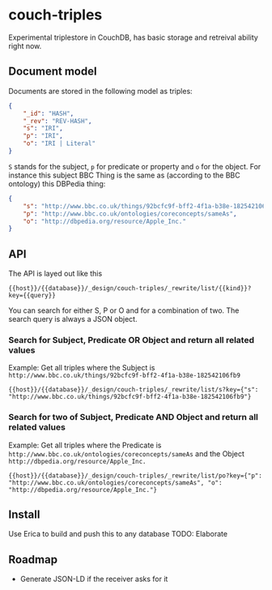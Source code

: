 # couch-triples

Experimental triplestore in CouchDB, has basic storage and retreival ability right now.

## Document model
Documents are stored in the following model as triples:

```JSON
{
    "_id": "HASH",
    "_rev": "REV-HASH",
    "s": "IRI",
    "p": "IRI",
    "o": "IRI | Literal"
}
```

`S` stands for the subject, `p` for predicate or property and `o` for the object. For instance this subject BBC Thing is the same as (according to the BBC ontology) this DBPedia thing:

```JSON
{
    "s": "http://www.bbc.co.uk/things/92bcfc9f-bff2-4f1a-b38e-182542106fb9",
    "p": "http://www.bbc.co.uk/ontologies/coreconcepts/sameAs",
    "o": "http://dbpedia.org/resource/Apple_Inc."
}
```

## API

The API is layed out like this

`{{host}}/{{database}}/_design/couch-triples/_rewrite/list/{{kind}}?key={{query}}`

You can search for either S, P or O and for a combination of two. The search query is always a JSON object.

### Search for Subject, Predicate OR Object and return all related values
Example: Get all triples where the Subject is `http://www.bbc.co.uk/things/92bcfc9f-bff2-4f1a-b38e-182542106fb9`

`{{host}}/{{database}}/_design/couch-triples/_rewrite/list/s?key={"s": "http://www.bbc.co.uk/things/92bcfc9f-bff2-4f1a-b38e-182542106fb9"}`

### Search for two of Subject, Predicate AND Object and return all related values
Example: Get all triples where the Predicate is `http://www.bbc.co.uk/ontologies/coreconcepts/sameAs` and the Object `http://dbpedia.org/resource/Apple_Inc.`

`{{host}}/{{database}}/_design/couch-triples/_rewrite/list/po?key={"p": "http://www.bbc.co.uk/ontologies/coreconcepts/sameAs", "o": "http://dbpedia.org/resource/Apple_Inc."}`

## Install
Use Erica to build and push this to any database
TODO: Elaborate

## Roadmap
- Generate JSON-LD if the receiver asks for it
